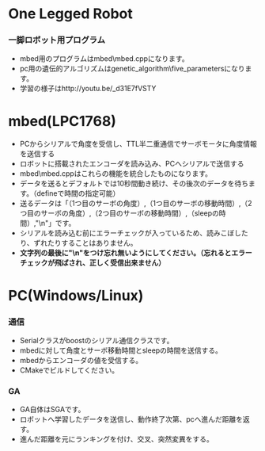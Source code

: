 ﻿One Legged Robot
================
### 一脚ロボット用プログラム
* mbed用のプログラムはmbed\mbed.cppになります。
* pc用の遺伝的アルゴリズムはgenetic_algorithm\five_parametersになります。
* 学習の様子はhttp://youtu.be/_d31E7fVSTY

# mbed(LPC1768)
* PCからシリアルで角度を受信し、TTL半二重通信でサーボモータに角度情報を送信する
* ロボットに搭載されたエンコーダを読み込み、PCへシリアルで送信する
* mbed\mbed.cppはこれらの機能を統合したものになります。
* データを送るとデフォルトでは10秒間動き続け、その後次のデータを待ちます。（defineで時間の指定可能）
* 送るデータは「（1つ目のサーボの角度）,（1つ目のサーボの移動時間）,（2つ目のサーボの角度）,（2つ目のサーボの移動時間）,（sleepの時間）,"\n"」です。
* シリアルを読み込む前にエラーチェックが入っているため、読みこぼしたり、ずれたりすることはありません。
* **文字列の最後に"\n"をつけ忘れ無いようにしてください。（忘れるとエラーチェックが飛ばされ、正しく受信出来ません）**

# PC(Windows/Linux)
### 通信
* Serialクラスがboostのシリアル通信クラスです。
* mbedに対して角度とサーボ移動時間とsleepの時間を送信する。
* mbedからエンコーダの値を受信する。
* CMakeでビルドしてください。


### GA
* GA自体はSGAです。
* ロボットへ学習したデータを送信し、動作終了次第、pcへ進んだ距離を返す。
* 進んだ距離を元にランキングを付け、交叉、突然変異をする。
